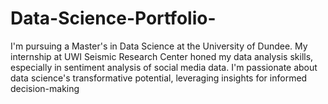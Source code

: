 # Data-Science-Portfolio-
 I'm pursuing a Master's in Data Science at the University of Dundee. My internship at UWI Seismic Research Center honed my data analysis skills, especially in sentiment analysis of social media data. I'm passionate about data science's transformative potential, leveraging insights for informed decision-making
